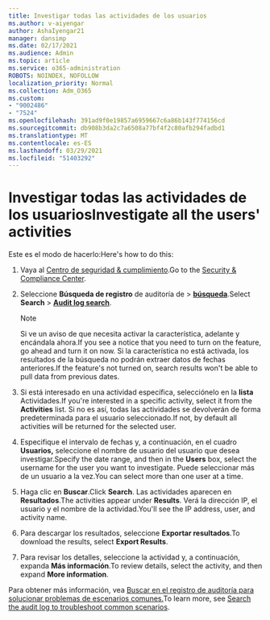 ```yaml
---
title: Investigar todas las actividades de los usuarios
ms.author: v-aiyengar
author: AshaIyengar21
manager: dansimp
ms.date: 02/17/2021
ms.audience: Admin
ms.topic: article
ms.service: o365-administration
ROBOTS: NOINDEX, NOFOLLOW
localization_priority: Normal
ms.collection: Adm_O365
ms.custom:
- "9002486"
- "7524"
ms.openlocfilehash: 391ad9f0e19857a6959667c6a86b143f774156cd
ms.sourcegitcommit: db908b3da2c7a6508a77bf4f2c80afb294fadbd1
ms.translationtype: MT
ms.contentlocale: es-ES
ms.lasthandoff: 03/29/2021
ms.locfileid: "51403292"
---
```

# <a name="investigate-all-the-users-activities"></a><span data-ttu-id="71cdc-102">Investigar todas las actividades de los usuarios</span><span class="sxs-lookup"><span data-stu-id="71cdc-102">Investigate all the users' activities</span></span>

<span data-ttu-id="71cdc-103">Este es el modo de hacerlo:</span><span class="sxs-lookup"><span data-stu-id="71cdc-103">Here's how to do this:</span></span>

1. <span data-ttu-id="71cdc-104">Vaya al [Centro de seguridad & cumplimiento](https://go.microsoft.com/fwlink/p/?linkid=2077143).</span><span class="sxs-lookup"><span data-stu-id="71cdc-104">Go to the [Security & Compliance Center](https://go.microsoft.com/fwlink/p/?linkid=2077143).</span></span>
1. <span data-ttu-id="71cdc-105">Seleccione **Búsqueda de registro** de auditoría de  >  **[búsqueda](https://go.microsoft.com/fwlink/?linkid=2103759)**.</span><span class="sxs-lookup"><span data-stu-id="71cdc-105">Select **Search** > **[Audit log search](https://go.microsoft.com/fwlink/?linkid=2103759)**.</span></span>
    > [!NOTE]
    > <span data-ttu-id="71cdc-106">Si ve un aviso de que necesita activar la característica, adelante y encándala ahora.</span><span class="sxs-lookup"><span data-stu-id="71cdc-106">If you see a notice that you need to turn on the feature, go ahead and turn it on now.</span></span> <span data-ttu-id="71cdc-107">Si la característica no está activada, los resultados de la búsqueda no podrán extraer datos de fechas anteriores.</span><span class="sxs-lookup"><span data-stu-id="71cdc-107">If the feature's not turned on, search results won't be able to pull data from previous dates.</span></span>

1. <span data-ttu-id="71cdc-108">Si está interesado en una actividad específica, selecciónelo en la **lista** Actividades.</span><span class="sxs-lookup"><span data-stu-id="71cdc-108">If you're interested in a specific activity, select it from the **Activities** list.</span></span> <span data-ttu-id="71cdc-109">Si no es así, todas las actividades se devolverán de forma predeterminada para el usuario seleccionado.</span><span class="sxs-lookup"><span data-stu-id="71cdc-109">If not, by default all activities will be returned for the selected user.</span></span>
1. <span data-ttu-id="71cdc-110">Especifique el intervalo de fechas y, a continuación, en el cuadro **Usuarios,** seleccione el nombre de usuario del usuario que desea investigar.</span><span class="sxs-lookup"><span data-stu-id="71cdc-110">Specify the date range, and then in the **Users** box, select the username for the user you want to investigate.</span></span> <span data-ttu-id="71cdc-111">Puede seleccionar más de un usuario a la vez.</span><span class="sxs-lookup"><span data-stu-id="71cdc-111">You can select more than one user at a time.</span></span>
1. <span data-ttu-id="71cdc-112">Haga clic en **Buscar**.</span><span class="sxs-lookup"><span data-stu-id="71cdc-112">Click **Search**.</span></span> <span data-ttu-id="71cdc-113">Las actividades aparecen en **Resultados**.</span><span class="sxs-lookup"><span data-stu-id="71cdc-113">The activities appear under **Results**.</span></span> <span data-ttu-id="71cdc-114">Verá la dirección IP, el usuario y el nombre de la actividad.</span><span class="sxs-lookup"><span data-stu-id="71cdc-114">You'll see the IP address, user, and activity name.</span></span>
1. <span data-ttu-id="71cdc-115">Para descargar los resultados, seleccione **Exportar resultados**.</span><span class="sxs-lookup"><span data-stu-id="71cdc-115">To download the results, select **Export Results**.</span></span>
1. <span data-ttu-id="71cdc-116">Para revisar los detalles, seleccione la actividad y, a continuación, expanda **Más información**.</span><span class="sxs-lookup"><span data-stu-id="71cdc-116">To review details, select the activity, and then expand **More information**.</span></span>

<span data-ttu-id="71cdc-117">Para obtener más información, vea [Buscar en el registro de auditoría para solucionar problemas de escenarios comunes.](https://go.microsoft.com/fwlink/?linkid=2103944)</span><span class="sxs-lookup"><span data-stu-id="71cdc-117">To learn more, see [Search the audit log to troubleshoot common scenarios](https://go.microsoft.com/fwlink/?linkid=2103944).</span></span>
